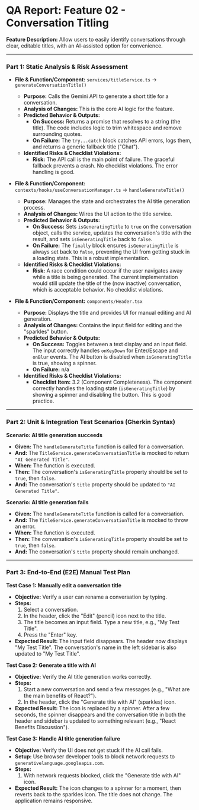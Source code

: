 
# QA Report: Feature 02 - Conversation Titling

**Feature Description:** Allow users to easily identify conversations through clear, editable titles, with an AI-assisted option for convenience.

---

### **Part 1: Static Analysis & Risk Assessment**

*   **File & Function/Component:** `services/titleService.ts` -> `generateConversationTitle()`
    *   **Purpose:** Calls the Gemini API to generate a short title for a conversation.
    *   **Analysis of Changes:** This is the core AI logic for the feature.
    *   **Predicted Behavior & Outputs:**
        *   **On Success:** Returns a promise that resolves to a string (the title). The code includes logic to trim whitespace and remove surrounding quotes.
        *   **On Failure:** The `try...catch` block catches API errors, logs them, and returns a generic fallback title ("Chat").
    *   **Identified Risks & Checklist Violations:**
        *   **Risk:** The API call is the main point of failure. The graceful fallback prevents a crash. No checklist violations. The error handling is good.

*   **File & Function/Component:** `contexts/hooks/useConversationManager.ts` -> `handleGenerateTitle()`
    *   **Purpose:** Manages the state and orchestrates the AI title generation process.
    *   **Analysis of Changes:** Wires the UI action to the title service.
    *   **Predicted Behavior & Outputs:**
        *   **On Success:** Sets `isGeneratingTitle` to `true` on the conversation object, calls the service, updates the conversation's title with the result, and sets `isGeneratingTitle` back to `false`.
        *   **On Failure:** The `finally` block ensures `isGeneratingTitle` is always set back to `false`, preventing the UI from getting stuck in a loading state. This is a robust implementation.
    *   **Identified Risks & Checklist Violations:**
        *   **Risk:** A race condition could occur if the user navigates away while a title is being generated. The current implementation would still update the title of the (now inactive) conversation, which is acceptable behavior. No checklist violations.

*   **File & Function/Component:** `components/Header.tsx`
    *   **Purpose:** Displays the title and provides UI for manual editing and AI generation.
    *   **Analysis of Changes:** Contains the input field for editing and the "sparkles" button.
    *   **Predicted Behavior & Outputs:**
        *   **On Success:** Toggles between a text display and an input field. The input correctly handles `onKeyDown` for Enter/Escape and `onBlur` events. The AI button is disabled when `isGeneratingTitle` is true, showing a spinner.
        *   **On Failure:** n/a
    *   **Identified Risks & Checklist Violations:**
        *   **Checklist Item:** 3.2 (Component Completeness). The component correctly handles the loading state (`isGeneratingTitle`) by showing a spinner and disabling the button. This is good practice.

---

### **Part 2: Unit & Integration Test Scenarios (Gherkin Syntax)**

**Scenario: AI title generation succeeds**
*   **Given:** The `handleGenerateTitle` function is called for a conversation.
*   **And:** The `TitleService.generateConversationTitle` is mocked to return `"AI Generated Title"`.
*   **When:** The function is executed.
*   **Then:** The conversation's `isGeneratingTitle` property should be set to `true`, then `false`.
*   **And:** The conversation's `title` property should be updated to `"AI Generated Title"`.

**Scenario: AI title generation fails**
*   **Given:** The `handleGenerateTitle` function is called for a conversation.
*   **And:** The `TitleService.generateConversationTitle` is mocked to throw an error.
*   **When:** The function is executed.
*   **Then:** The conversation's `isGeneratingTitle` property should be set to `true`, then `false`.
*   **And:** The conversation's `title` property should remain unchanged.

---

### **Part 3: End-to-End (E2E) Manual Test Plan**

**Test Case 1: Manually edit a conversation title**
*   **Objective:** Verify a user can rename a conversation by typing.
*   **Steps:**
    1.  Select a conversation.
    2.  In the header, click the "Edit" (pencil) icon next to the title.
    3.  The title becomes an input field. Type a new title, e.g., "My Test Title".
    4.  Press the "Enter" key.
*   **Expected Result:** The input field disappears. The header now displays "My Test Title". The conversation's name in the left sidebar is also updated to "My Test Title".

**Test Case 2: Generate a title with AI**
*   **Objective:** Verify the AI title generation works correctly.
*   **Steps:**
    1.  Start a new conversation and send a few messages (e.g., "What are the main benefits of React?").
    2.  In the header, click the "Generate title with AI" (sparkles) icon.
*   **Expected Result:** The icon is replaced by a spinner. After a few seconds, the spinner disappears and the conversation title in both the header and sidebar is updated to something relevant (e.g., "React Benefits Discussion").

**Test Case 3: Handle AI title generation failure**
*   **Objective:** Verify the UI does not get stuck if the AI call fails.
*   **Setup:** Use browser developer tools to block network requests to `generativelanguage.googleapis.com`.
*   **Steps:**
    1.  With network requests blocked, click the "Generate title with AI" icon.
*   **Expected Result:** The icon changes to a spinner for a moment, then reverts back to the sparkles icon. The title does not change. The application remains responsive.
